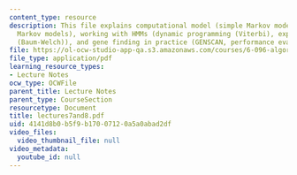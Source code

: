 ```yaml
---
content_type: resource
description: This file explains computational model (simple Markov models, hidden
  Markov models), working with HMMs (dynamic programming (Viterbi), expectation maximization
  (Baum-Welch)), and gene finding in practice (GENSCAN, performance evaluation).
file: https://ol-ocw-studio-app-qa.s3.amazonaws.com/courses/6-096-algorithms-for-computational-biology-spring-2005/4141d8b0b5f9b17007120a5a0abad2df_lectures7and8.pdf
file_type: application/pdf
learning_resource_types:
- Lecture Notes
ocw_type: OCWFile
parent_title: Lecture Notes
parent_type: CourseSection
resourcetype: Document
title: lectures7and8.pdf
uid: 4141d8b0-b5f9-b170-0712-0a5a0abad2df
video_files:
  video_thumbnail_file: null
video_metadata:
  youtube_id: null
---
```

